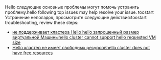 <span data-ttu-id="2f19f-101">Hello следующие основные проблемы могут помочь устранить проблему.</span><span class="sxs-lookup"><span data-stu-id="2f19f-101">hello following top issues may help resolve your issue.</span></span> <span data-ttu-id="2f19f-102">toostart Устранение неполадок, просмотрите следующие действия:</span><span class="sxs-lookup"><span data-stu-id="2f19f-102">toostart troubleshooting, review these steps:</span></span>

- [<span data-ttu-id="2f19f-103">не поддерживает кластера Hello hello запрошенный размер виртуальной Машины</span><span class="sxs-lookup"><span data-stu-id="2f19f-103">hello cluster cannot support hello requested VM size</span></span>](../articles/virtual-machines/linux/troubleshoot-deploy-vm.md#the-cluster-cannot-support-the-requested-vm-size)
- [<span data-ttu-id="2f19f-104">Hello кластер не имеет свободных ресурсов</span><span class="sxs-lookup"><span data-stu-id="2f19f-104">hello cluster does not have free resources</span></span>](../articles/virtual-machines/linux/troubleshoot-deploy-vm.md#the-cluster-does-not-have-free-resources)
